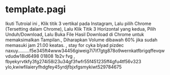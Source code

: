 # template.pagi
Ikuti Tutroial ini , 
Klik titik 3 vertikal pada Instagram, 
Lalu pilih Chrome (Tersetting dalam Chrome), 
Lalu Klik Titik 3 Horizontal yang kedua, Pilih Unduh/Download, 
Lalu Buka File Hasil Download di Chrome untuk memaksimalkan Tampilan., 
Diharapkan Volume dibawah 60% jika sudah memasuki jam 21.00 keatas. ,
stay for cyka blyad pizdec naxuy.........f5e345ft4www34456giweig7i7if7gtg878o9wernkatfbrigqffevqwvdudw18id6498  01808  1b2v fvg , fbyekyrvtkfy3fg274i58i23u34gf3fwfr55f451235ff4gfu4tf56v323 ylo,kwiwfilaieryfhdgfey45yrdjfbjxfgsmykiwt529784675
